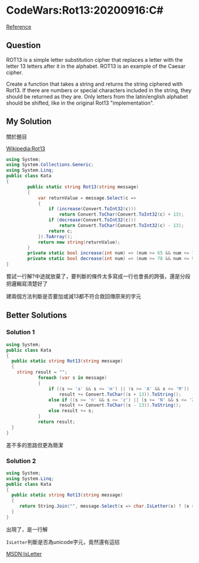 # CodeWars:Rot13:20200916:C#

[Reference](https://www.codewars.com/kata/530e15517bc88ac656000716/csharp)



## Question

ROT13 is a simple letter substitution cipher that replaces a letter with the letter 13 letters after it in the alphabet. ROT13 is an example of the Caesar cipher.

Create a function that takes a string and returns the string ciphered with Rot13. If there are numbers or special characters included in the string, they should be returned as they are. Only letters from the latin/english alphabet should be shifted, like in the original Rot13 "implementation".

## My Solution

關於題目

[Wikipedia:Rot13](https://en.wikipedia.org/wiki/ROT13)

```C#
using System;
using System.Collections.Generic;
using System.Linq;
public class Kata
{
        public static string Rot13(string message)
        {
            var returnValue = message.Select(c =>
            {
                if (increase(Convert.ToInt32(c)))
                    return Convert.ToChar(Convert.ToInt32(c) + 13);
                if (decrease(Convert.ToInt32(c)))
                    return Convert.ToChar(Convert.ToInt32(c) - 13);
                return c;
            }).ToArray();
            return new string(returnValue);
        }
        private static bool increase(int num) => (num >= 65 && num <= 77) || (num >= 97 && num <= 109) ? true : false;
        private static bool decrease(int num) => (num >= 78 && num <= 90) || (num >= 110 && num <= 122) ? true : false;
}
```

嘗試一行解?中途就放棄了，要判斷的條件太多寫成一行也會長的誇張，還是分段把邏輯寫清楚好了

建兩個方法判斷是否要加或減13都不符合救回傳原來的字元

## Better Solutions

### Solution 1

```C#
using System;
public class Kata
{
  public static string Rot13(string message)
  {
    string result = "";
            foreach (var s in message)
            {
                if ((s >= 'a' && s <= 'm') || (s >= 'A' && s <= 'M'))
                    result += Convert.ToChar((s + 13)).ToString();
                else if ((s >= 'n' && s <= 'z') || (s >= 'N' && s <= 'Z'))
                    result += Convert.ToChar((s - 13)).ToString();
                else result += s;
            }
            return result;
  }
}
```

差不多的思路但更為簡潔

### Solution 2

```C#
using System;
using System.Linq;
public class Kata
{
  public static string Rot13(string message)
  {
     return String.Join("", message.Select(x => char.IsLetter(x) ? (x >= 65 && x <= 77) || (x >= 97 && x <= 109) ? (char)(x + 13) : (char)(x - 13) : x));
  }
}
```

出現了，是一行解

`IsLetter`判斷是否為unicode字元，竟然還有這招

[MSDN:IsLetter](https://docs.microsoft.com/zh-tw/dotnet/api/system.char.isletter?view=netcore-3.1)